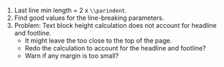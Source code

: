 1.  Last line min length = 2 x `\\parindent`.
2.  Find good values for the line-breaking parameters.
3.  Problem:
    Text block height calculation
    does not account for headline and footline.
    -   It might leave the
        too close to the top of the page.
    -   Redo the calculation
        to account for the headline and footline?
    -   Warn if any margin is too small?
